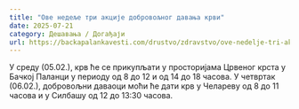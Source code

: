 ```yaml
---
title: "Ове недеље три акције добровољног давања крви"
date: 2025-07-21
category: Дешавања / Догађаји
url: https://backapalankavesti.com/drustvo/zdravstvo/ove-nedelje-tri-akcije-dobrovoljnog-davanja-krvi/
---
```


У среду (05.02.), крв ће се прикупљати у просторијама Црвеног крста у Бачкој Паланци у периоду од 8 до 12 и од 14 до 18 часова. У четвртак (06.02.), добровољни даваоци моћи ће дати крв у Челареву од 8 до 11 часова и у Силбашу од 12 до 13:30 часова.
